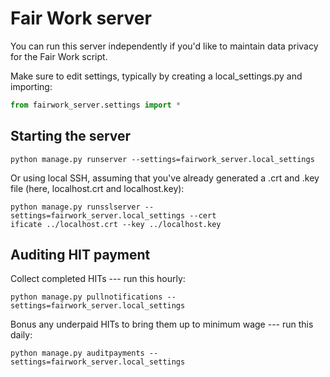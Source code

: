 # Fair Work server
You can run this server independently if you'd like to maintain data privacy for the Fair Work script.

Make sure to edit settings, typically by creating a local_settings.py and importing:
```python
from fairwork_server.settings import *
```

## Starting the server
```shell
python manage.py runserver --settings=fairwork_server.local_settings
```

Or using local SSH, assuming that you've already generated a .crt and .key file (here, localhost.crt and localhost.key):
```shell
python manage.py runsslserver --settings=fairwork_server.local_settings --cert
ificate ../localhost.crt --key ../localhost.key
```

## Auditing HIT payment
Collect completed HITs --- run this hourly:
```shell
python manage.py pullnotifications --settings=fairwork_server.local_settings
```

Bonus any underpaid HITs to bring them up to minimum wage --- run this daily:
```shell
python manage.py auditpayments --settings=fairwork_server.local_settings
```
